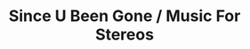 ---
ee_id: '4240'
site: '1'
type: '2'
url: 2013-197-since-u-been-gone-music-for-stereos
title: Since U Been Gone / Music For Stereos
year: '2013'
display_year: '2013'
medium: Bang & Olufsen Beosound 9000, Bang & Olufsen BeoLab 6000, Since U Been Gone
  (2010) Compact Discs
dims: 128 x 135 x 50
pitch: "​“Combo” version of a past series &amp; performance."
ps: ''
live_url: ''
related: "[4196] [2010-025-music-for-stereos] 2010-025 Music For Stereos"
youtube: ''
related_code: ''
imgs: since-u-been-gone-2013-197-install-Heart-01-database-SM.jpg,since-u-been-gone-2013-197-detail-Heart-01-database-SM.jpg
subheading: ''
download: ''
add_credit: ''
commission: ''
layout: things-i-made
---